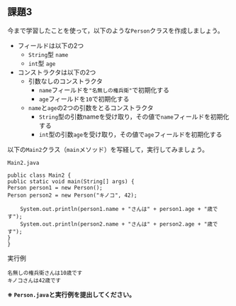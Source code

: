 ## 課題3
今まで学習したことを使って，以下のような`Person`クラスを作成しましょう。

- フィールドは以下の2つ
    - `String`型 `name`
    - `int`型 `age`
- コンストラクタは以下の2つ
    - 引数なしのコンストラクタ
        - `name`フィールドを`"名無しの権兵衛"`で初期化する
        - `age`フィールドを`10`で初期化する
    - `name`と`age`の2つの引数をとるコンストラクタ
        - `String`型の引数nameを受け取り，その値で`name`フィールドを初期化する
        - `int`型の引数`age`を受け取り，その値で`age`フィールドを初期化する

以下の`Main2`クラス（`main`メソッド）を写経して，実行してみましょう。


`Main2.java`
```
public class Main2 {
public static void main(String[] args) {
Person person1 = new Person();
Person person2 = new Person("キノコ", 42);

    System.out.println(person1.name + "さんは" + person1.age + "歳です");
    System.out.println(person2.name + "さんは" + person2.age + "歳です");
}
}
```

実行例
```
名無しの権兵衛さんは10歳です
キノコさんは42歳です
```

**※ `Person.java`と実行例を提出してください。**